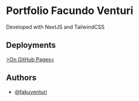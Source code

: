# Portfolio Facundo Venturi
Developed with NextJS and TailwindCSS

## Deployments

[>On GitHub Pages<](https://fakuventuri.github.io/)


## Authors

- [@fakuventuri](https://github.com/fakuventuri)
